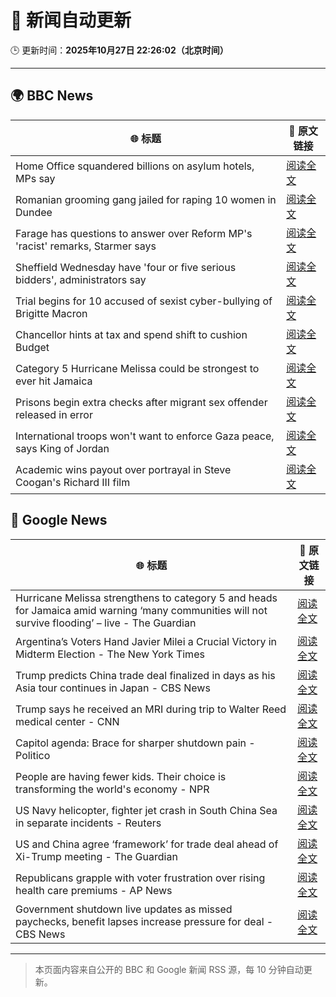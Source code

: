 # 🧠 新闻自动更新

🕒 更新时间：**2025年10月27日 22:26:02（北京时间）**

---

## 🌍 BBC News

| 🌐 标题 | 🔗 原文链接 |
|--------|-------------|
| Home Office squandered billions on asylum hotels, MPs say | [阅读全文](https://www.bbc.com/news/articles/cr43ww32xx0o?at_medium=RSS&at_campaign=rss) |
| Romanian grooming gang jailed for raping 10 women in Dundee | [阅读全文](https://www.bbc.com/news/articles/cvg8791y4xxo?at_medium=RSS&at_campaign=rss) |
| Farage has questions to answer over Reform MP's 'racist' remarks, Starmer says | [阅读全文](https://www.bbc.com/news/articles/c78z4eyvnx1o?at_medium=RSS&at_campaign=rss) |
| Sheffield Wednesday have 'four or five serious bidders', administrators say | [阅读全文](https://www.bbc.com/sport/football/articles/cvgm6843m60o?at_medium=RSS&at_campaign=rss) |
| Trial begins for 10 accused of sexist cyber-bullying of Brigitte Macron | [阅读全文](https://www.bbc.com/news/articles/ce3knel0895o?at_medium=RSS&at_campaign=rss) |
| Chancellor hints at tax and spend shift to cushion Budget | [阅读全文](https://www.bbc.com/news/articles/c9v1r7zeekro?at_medium=RSS&at_campaign=rss) |
| Category 5 Hurricane Melissa could be strongest to ever hit Jamaica | [阅读全文](https://www.bbc.com/news/articles/c2dr0z57nygo?at_medium=RSS&at_campaign=rss) |
| Prisons begin extra checks after migrant sex offender released in error | [阅读全文](https://www.bbc.com/news/articles/c70jrrgjp9xo?at_medium=RSS&at_campaign=rss) |
| International troops won't want to enforce Gaza peace, says King of Jordan | [阅读全文](https://www.bbc.com/news/articles/cge5ngz11xpo?at_medium=RSS&at_campaign=rss) |
| Academic wins payout over portrayal in Steve Coogan's Richard III film | [阅读全文](https://www.bbc.com/news/articles/cdegzx9w16ro?at_medium=RSS&at_campaign=rss) |

## 📰 Google News

| 🌐 标题 | 🔗 原文链接 |
|--------|-------------|
| Hurricane Melissa strengthens to category 5 and heads for Jamaica amid warning ‘many communities will not survive flooding’ – live - The Guardian | [阅读全文](https://news.google.com/rss/articles/CBMi2AFBVV95cUxPUDdpM2JwZ3ZGU3pPaFd4WDFWRkcwTy1sX21HS3FNVUcxUmk3UEJYTGJsVDE3Z3BISEoyTGU4V1Z3dVFqTWlZTlJab245S0ZrQUpScUpYQVIzeDRWXzBFOUF3eWVFaHpzRFRObm9OZEJMYzV6ZDN0QjRBS2RvdjJMbDhkbDBnLXhva3F4ckE5N2d2d0R5ZDhzYmJrcFZxRzFRMmVOS1NRdlpuVFBzU1JodXhaN2R0Vk1oM0JUa0NWMG5BWjRQZ0UwUDBsWWtqV3lZM3FvWWhyanA?oc=5) |
| Argentina’s Voters Hand Javier Milei a Crucial Victory in Midterm Election - The New York Times | [阅读全文](https://news.google.com/rss/articles/CBMijwFBVV95cUxQZXNkbTVpQ0RFdDlxZ1RPRFpuUE0wekh3VHB4aWtWV1hsNjRvN2tTeU9KWUUwMDF6dkJVNHJSeHdadC1QUEpsZGMxYlY0VG1hc3lIZDR3dkdDVkRVQV9ubnJtWkRvQlRJNGhZVUxFZWVZeFY3a3Y1NXM3Y0lROTJUT1gxYWtsOFlzQnhVYmRKbw?oc=5) |
| Trump predicts China trade deal finalized in days as his Asia tour continues in Japan - CBS News | [阅读全文](https://news.google.com/rss/articles/CBMimAFBVV95cUxOd0JoS1FpSDc3TjhsdDZqc1RXSVVGVzQ1SnRmTTZuVlVsR0NsYk5VaWJrVVFoSmV4VmZoZmxqTTU1S2N4Q3lyYkZxVnIzX2lSdHVfN3RoYUVicER6NjNlS0pLdjJYTVBOc1ZOWmtlVmVLa05SX3ZkQ2J6bnZYMWU1cWR0N2oyeVNBWDlPeUphVGZRRG10ZWRvU9IBngFBVV95cUxQdVBhOHM5NlBmYVJiUmg4TjBBQ3FZXy1TSC1YTXJFRk82bHBkVnpVR2V1TWI1cGRHY1JQVWx6NXJ2V3ZwX2lxcXFjNDBUV014UVpESEV4anN3X2ZhS0UzWG9rMVdZVE5JcGVha3hKWGxqbWpWdHJpeFgtX19POUs2TVlnWHhmTzBiM2dnVFV5TXNnUkdfTUlUQjdRTUpxdw?oc=5) |
| Trump says he received an MRI during trip to Walter Reed medical center - CNN | [阅读全文](https://news.google.com/rss/articles/CBMigAFBVV95cUxOUGItSl9EMnlOX29fNTlCN3F0dHZiN0tfTFNlSG4yTHNUeGJlRkdVdkJBU21OcmtrRE5aeHVoT2c5YTdzemc3RXZCU2F2WDlvWEU2RzYyTFA0S3Fybk9aM3RuT3ZwdV9zTHRFLVYzSG5fZGRxVGhZWC1HZHRJR3Njeg?oc=5) |
| Capitol agenda: Brace for sharper shutdown pain - Politico | [阅读全文](https://news.google.com/rss/articles/CBMisAFBVV95cUxPeVdsWl9CZXU3OXVMc2E2VXBzeEV5MU5oaldwSVptV2NDc1BnbUFuUVcwcFB1S1d6VXc3V2oxTlZrTFFsVUl6Xy1SVGQtWFFUSGNCNHZ6Z1pDclc5a3h1TENFUTRULUtJX29VMW5GNlM0anNvQVFnMVVveXFJTmxLV1JfZUxIRXFTcGlXSG9yT3NMRnhMaDJQNmE3cmx5d1RzaEZyUlBEdWpDV04ySm8zcA?oc=5) |
| People are having fewer kids. Their choice is transforming the world's economy - NPR | [阅读全文](https://news.google.com/rss/articles/CBMifkFVX3lxTE5ndUtDNEI5NlpuQlNmQlkza3g0Ul9rNzN1d0xycC1WRVRxNDZnSWpyQ3ZhT2w1RTdUM216c1M1eE1KT09ldDNJZm1HekItMEJhd2g2LXdLaHJoSGdmb0tJOHhBbm1ROFZTTFNYUzFwdjZpWnhqd3FwZ1dSZlRXQQ?oc=5) |
| US Navy helicopter, fighter jet crash in South China Sea in separate incidents - Reuters | [阅读全文](https://news.google.com/rss/articles/CBMiuAFBVV95cUxNMktIN3hEeE05NGJRaW5QTVg0ZGllMjR6UTZwUDIxQlpoNDVybHBYUnFEZUluWWZma0JBc29fQXhaM0d5bjl1VElRMG8wUVlmOTZaX3phc3kxakxXYkY5WGlBRU5FcVAwd2FnWmpmcm1UQjNnWmZlNlZKSFZxTnFqOTJLdEw3UnpIYnlVdktxU1hnQWNzZzRwWmxCd3dKMjZNWXREbHlEX0NCcEM0R1loeDFvREJ2bmcx?oc=5) |
| US and China agree ‘framework’ for trade deal ahead of Xi-Trump meeting - The Guardian | [阅读全文](https://news.google.com/rss/articles/CBMimgFBVV95cUxNajZPV3dPdVRPMWMzWkdVWlUwUkZTZTBHX21LeS11SGx6WjYxU3RYQlRPeF81YTZCemhWQzJrNjdnSjN0OGplYkdkLXhldmo2Nkw4U0RjdjU3VU5LdmtMZ19qUlJBVVp3VURhcXNJMjlBMzkteEtBYUZHa21YZ2RZcm1RU2tETGxZbDJjV3dBaEJwUWlTVmxtTU9R?oc=5) |
| Republicans grapple with voter frustration over rising health care premiums - AP News | [阅读全文](https://news.google.com/rss/articles/CBMiogFBVV95cUxQSG8wbmw4NWR4QV91RkZwZm44eVhkOFhkaFAzcm10bmZGWDIzOTZqZnZJUGFCVnJxNWZCZ2lIR2tNcDM3QS15WXpxckFZSWh4SnFsT3VwTmY4VWdGM3IydjRaYi1VS015REtncklxYVM4SUs1dzFRZDhMcXVlWmRLYVVWak1hbFBHZEtUZ3NSMTBRZm1DY3dWbTJZUlVEN2lwT1E?oc=5) |
| Government shutdown live updates as missed paychecks, benefit lapses increase pressure for deal - CBS News | [阅读全文](https://news.google.com/rss/articles/CBMimAFBVV95cUxORG96dDByV3ZhMFZ3dDRsTThqaUtJdFp3NnJpRFB0TDdDbDJLa0NtWDNfODV2MTc5Vm1TaXNuX1BSLVBnQkRWSm1VWlB0ZUJQZW0wcGpEZ0dTb0J2Y0d0U0FiZWw0SHIyRERWZ011dEtlbmgzeEthU0NKOHdJcURnZU5SQ1pDcTBRdG9UU1VJVU1uQkxYLTVuYdIBngFBVV95cUxNbl91UWFpZjQ2RTFORXE2R1RJMkpXOUFGRVVITXNXYzU1bWg5Z00tcHRha1ZLT0dlRjFVdS1ieGdubDg0alJNLThzVHVyWkp6endfZ2FtY3BDRldVdVgxXzNZNDhDano4Y3FvQ0VndjJDTTlnM0VSQlRpaXJZYlFPVmhQTVJsWkthYlZvOXVtN1pnSDlxM3BiMWhPMk1xZw?oc=5) |

---
> 本页面内容来自公开的 BBC 和 Google 新闻 RSS 源，每 10 分钟自动更新。